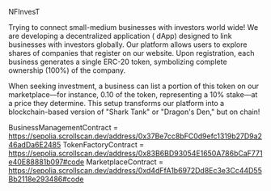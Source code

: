 NFInvesT

Trying to connect small-medium businesses with investors world wide! We are developing a decentralized application (
dApp) designed to link businesses with investors globally. Our platform allows users to explore shares of companies that
register on our website. Upon registration, each business generates a single ERC-20 token, symbolizing complete
ownership (100%) of the company.

When seeking investment, a business can list a portion of this token on our marketplace—for instance, 0.10 of the token,
representing a 10% stake—at a price they determine. This setup transforms our platform into a blockchain-based version
of "Shark Tank" or "Dragon's Den," but on chain!

BusinessManagementContract = https://sepolia.scrollscan.dev/address/0x37Be7cc8bFC0d9efc1319b27D9a246adDa6E2485
TokenFactoryContract = https://sepolia.scrollscan.dev/address/0x83B6BD93054E1650A786bCaF771e40E88881b097#code
MarketplaceContract = https://sepolia.scrollscan.dev/address/0xd4dFfA1b6972Dd8Ec3e3Cc44D55Bb2118e293486#code
